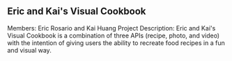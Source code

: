 ## Eric and Kai's Visual Cookbook

Members: Eric Rosario and Kai Huang
Project Description: Eric and Kai's Visual Cookbook is a combination of three APIs (recipe, photo, and video) with the intention of giving users the ability to recreate food recipes in a fun and visual way.

